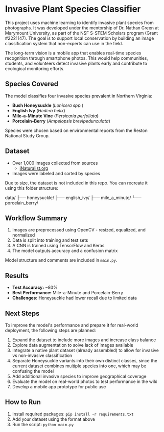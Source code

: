# Invasive Plant Species Classifier

This project uses machine learning to identify invasive plant species from photographs. It was developed under the mentorship of Dr. Nathan Green at Marymount University, as part of the NSF S-STEM Scholars program (Grant #2221147). The goal is to support local conservation by building an image classification system that non-experts can use in the field.

The long-term vision is a mobile app that enables real-time species recognition through smartphone photos. This would help communities, students, and volunteers detect invasive plants early and contribute to ecological monitoring efforts.

## Species Covered
The model classifies four invasive species prevalent in Northern Virginia:

- **Bush Honeysuckle** (*Lonicera spp.*)
- **English Ivy** (*Hedera helix*)
- **Mile-a-Minute Vine** (*Persicaria perfoliata*)
- **Porcelain-Berry** (*Ampelopsis brevipedunculata*)

Species were chosen based on environmental reports from the Reston National Study Group.

## Dataset
- Over 1,000 images collected from sources
  - [iNaturalist.org](https://www.inaturalist.org/)
- Images were labeled and sorted by species

Due to size, the dataset is not included in this repo. You can recreate it using this folder structure:

data/
├── honeysuckle/
├── english_ivy/
├── mile_a_minute/
└── porcelain_berry/


## Workflow Summary
1. Images are preprocessed using OpenCV - resized, equalized, and normalized
2. Data is split into training and test sets
3. A CNN is trained using TensorFlow and Keras
4. The model outputs accuracy and a confusion matrix

Model structure and comments are included in `main.py`.

## Results
- **Test Accuracy:** ~80%
- **Best Performance:** Mile-a-Minute and Porcelain-Berry
- **Challenges:** Honeysuckle had lower recall due to limited data

## Next Steps
To improve the model's performance and prepare it for real-world deployment, the following steps are planned:
1. Expand the dataset to include more images and increase class balance
2. Explore data augmentation to solve lack of images available
3. Integrate a native plant dataset (already assembled) to allow for invasive vs non-invasive classification
4. Separate Honeysuckle variants into their own distinct classes, since the current dataset combines multiple species into one, which may be confusing the model
5. Add additional invasive species to improve geographical coverage
6. Evaluate the model on real-world photos to test performance in the wild
7. Develop a mobile app prototype for public use

## How to Run
1. Install required packages: `pip install -r requirements.txt`
2. Add your dataset using the format above
3. Run the script: `python main.py`
